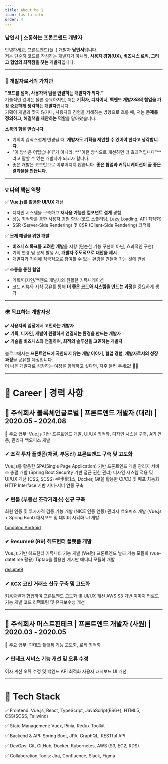```yaml
---
title: About Me 🤗
icon: fas fa-info
order: 4
---
```


### **남연서 | 소통하는 프론트엔드 개발자**  

안녕하세요, 프론트엔드(풀..) 개발자 **남연서**입니다.  
저는 단순히 코드를 작성하는 개발자가 아니라, **사용자 경험(UX), 비즈니스 로직, 그리고 협업의 최적점을 찾는 개발자**입니다.  

---

### **🚀 개발자로서의 가치관**

**"코드를 넘어, 사용자와 팀을 연결하는 개발자가 되자."**  
기술적인 깊이는 물론 중요하지만, 저는 **기획자, 디자이너, 백엔드 개발자와의 협업을 가장 중요하게 생각하는 개발자**입니다.  
기획이 개발과 맞지 않거나, 사용자의 경험을 저해하는 방향으로 흐를 때, 저는 **문제를 정의하고, 해결책을 제안하는 역할**을 맡아왔습니다.  

**소통의 힘을 믿습니다.**  
- 기획이 갑작스럽게 변경될 때, **개발자도 기획을 제안할 수 있어야 한다고 생각합니다.**  
- "이 방식은 어렵습니다"가 아니라, **"이런 방식으로 개선하면 더 효과적입니다"**라고 말할 수 있는 개발자가 되고자 합니다.  
- 좋은 개발은 코드만으로 이루어지지 않습니다. **좋은 협업과 커뮤니케이션이 곧 좋은 결과물을 만듭니다.**  

---

### **💡 나의 핵심 역량**

✅ **Vue.js를 활용한 UI/UX 개선**  
- 디자인 시스템을 구축하고 **재사용 가능한 컴포넌트 설계** 경험  
- 성능 최적화를 통한 사용자 경험 향상 (코드 스플리팅, Lazy Loading, API 최적화)  
- SSR (Server-Side Rendering) 및 CSR (Client-Side Rendering) 최적화  

✅ **문제 해결을 위한 개발**  
- **비즈니스 목표를 고려한 개발**을 지향 (단순한 기능 구현이 아닌, 효과적인 구현)  
- 기획 변경 및 문제 발생 시, **개발자 주도적으로 대안을 제시**  
- 개발자가 기획에 적극적으로 참여할 수 있는 환경을 만들어 가는 것에 관심  

✅ **소통을 통한 협업**  
- 기획/디자인/백엔드 개발자와 원활한 커뮤니케이션  
- 코드 리뷰와 지식 공유를 통해 **더 좋은 코드와 시스템을 만드는 과정**을 중요하게 생각  

---

### **🌍 목표하는 개발자상**

✔️ **사용자의 입장에서 고민하는 개발자**  
✔️ **기획, 디자인, 개발이 원활하게 연결되는 환경을 만드는 개발자**  
✔️ **기술을 비즈니스와 연결하여, 최적의 솔루션을 고민하는 개발자**  

블로그에서는 **프론트앤드에 국한되지 않는 개발 이야기, 협업 경험, 개발자로서의 성장 과정**을 공유할 예정입니다.  
더 나은 개발자로 성장하는 여정을 함께하고 싶다면, 자주 들러 주세요! 🚀✨

<div class="space-item-6"></div>

---

# 📌 Career | 경력 사항

## 🔹 주식회사 블록체인글로벌 | 프론트엔드 개발자 (대리) | 2020.05 - 2024.08
💼 주요 업무: Vue.js 기반 프론트엔드 개발, UI/UX 최적화, 디자인 시스템 구축, API 연동, 관리자 백오피스 개발

### ✔ 조각 투자 플랫폼(채권, 부동산) 프론트엔드 구축 및 고도화

Vue.js를 활용한 SPA(Single Page Application) 기반 프론트엔드 개발
관리자 서비스 총괄 개발 (Spring Boot Security 기반 접근 권한 관리)
디자인 시스템 적용 및 UI/UX 개선 (CSS, SCSS)
쿠버네티스, Docker, Git을 활용한 CI/CD 및 배포 자동화
HTTP Interface 기반 서버-서버 연동 구축

### ✔ 펀블 (부동산 조각거래소) 신규 구축

회원 인증 및 투자자격 검증 기능 개발 (NICE 인증 연동)
관리자 백오피스 개발 (Vue.js + Spring Boot)
대시보드 및 데이터 시각화 UI 개발

[fundbloc Android](https://play.google.com/store/apps/details?id=com.fundbloc.funble)

### ✔ Resume9 (R9) 헤드헌터 플랫폼 개발

Vue.js 기반 헤드헌터 커뮤니티 기능 개발 (We펌)
프론트엔드 날짜 기능 모듈화 (vue-datetime 활용)
Tiptap을 활용한 게시판 에디터 모듈화 개발

[resume9](https://www.resume9.co.kr/user/support/notice)


### ✔ KCX 코인 거래소 신규 구축 및 고도화

키움증권과 협업하여 프론트엔드 고도화 및 UI/UX 개선
AWS S3 기반 이미지 업로드 기능 개발
코드 리팩토링 및 유지보수성 개선

---

## 🔹 주식회사 머스트핀테크 | 프론트엔드 개발자 (사원) | 2020.03 - 2020.05
💼 주요 업무: 핀테크 플랫폼 기능 고도화, 로직 최적화

### ✔ 핀테크 서비스 기능 개선 및 오류 수정

이자 계산 오류 수정 및 백엔드 API 최적화
사용자 대시보드 UI 개선

---

# 📌 Tech Stack
✅ Frontend: Vue.js, React, TypeScript, JavaScript(ES6+), HTML5, CSS(SCSS, Tailwind)

✅ State Management: Vuex, Pinia, Redux Toolkit

✅ Backend & API: Spring Boot, JPA, GraphQL, RESTful API

✅ DevOps: Git, GitHub, Docker, Kubernetes, AWS (S3, EC2, RDS)

✅ Collaboration Tools: Jira, Confluence, Slack, Figma